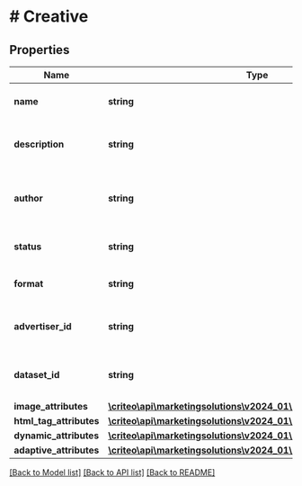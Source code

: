 # # Creative

## Properties

Name | Type | Description | Notes
------------ | ------------- | ------------- | -------------
**name** | **string** | The name of the creative |
**description** | **string** | The description of the creative | [optional]
**author** | **string** | The login of the person who created this creative ( |
**status** | **string** | The status of the creative |
**format** | **string** | The format of the creative | [optional]
**advertiser_id** | **string** | Advertiser linked to the Creative |
**dataset_id** | **string** | Data set id linked to the Creative | [optional]
**image_attributes** | [**\criteo\api\marketingsolutions\v2024_01\Model\ImageAttributes**](ImageAttributes.md) |  | [optional]
**html_tag_attributes** | [**\criteo\api\marketingsolutions\v2024_01\Model\HtmlTagAttributes**](HtmlTagAttributes.md) |  | [optional]
**dynamic_attributes** | [**\criteo\api\marketingsolutions\v2024_01\Model\DynamicAttributes**](DynamicAttributes.md) |  | [optional]
**adaptive_attributes** | [**\criteo\api\marketingsolutions\v2024_01\Model\AdaptiveAttributes**](AdaptiveAttributes.md) |  | [optional]

[[Back to Model list]](../../README.md#models) [[Back to API list]](../../README.md#endpoints) [[Back to README]](../../README.md)
